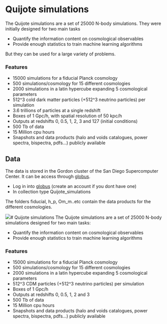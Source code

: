 # Quijote simulations
The Quijote simulations are a set of 25000 N-body simulations. They were initially designed for two main tasks
- Quantify the information content on cosmological observables
- Provide enough statistics to train machine learning algorithms

But they can be used for a large variety of problems.

### Features
- 15000 simulations for a fiducial Planck cosmology
- 500 simulations/cosmology for 15 different cosmologies
- 2000 simulations in a latin hypercube expanding 5 cosmological parameters
- 512^3 cold dark matter particles (+512^3 neutrino particles) per simulation
- 3.6 trillions of particles at a single redshift
- Boxes of 1 Gpc/h, with spatial resolution of 50 kpc/h
- Outputs at redshifts 0, 0.5, 1, 2, 3 and 127 (initial conditions)
- 500 Tb of data
- 15 Million cpu hours
- Snapshots and data products (halo and voids catalogues, power spectra, bispectra, pdfs...) publicly available

## Data
The data is stored in the Gordon cluster of the San Diego Supercomputer Center. It can be access through [globus](https://www.globus.org/). 

- Log in into [globus](https://www.globus.org/) (create an account if you dont have one)
- In collection type Quijote_simulations

The folders fiducial, h_p, Om_m..etc contain the data products for the different cosmologies.

![](https://raw.githubusercontent.com/franciscovillaescusa/Quijote-simulations/master/Sims.jpg)# Quijote simulations
The Quijote simulations are a set of 25000 N-body simulations designed for two main tasks:
- Quantify the information content on cosmological observables
- Provide enough statistics to train machine learning algorithms

### Features
- 15000 simulations for a fiducial Planck cosmology
- 500 simulations/cosmology for 15 different cosmologies
- 2000 simulations in a latin hypercube expanding 5 cosmological parameters
- 512^3 CDM particles (+512^3 neutrino particles) per simulation
- Boxes of 1 Gpc/h
- Outputs at redshifts 0, 0.5, 1, 2 and 3
- 500 Tb of data
- 15 Million cpu hours
- Snapshots and data products (halo and voids catalogues, power spectra, bispectra, pdfs...) publicly available
